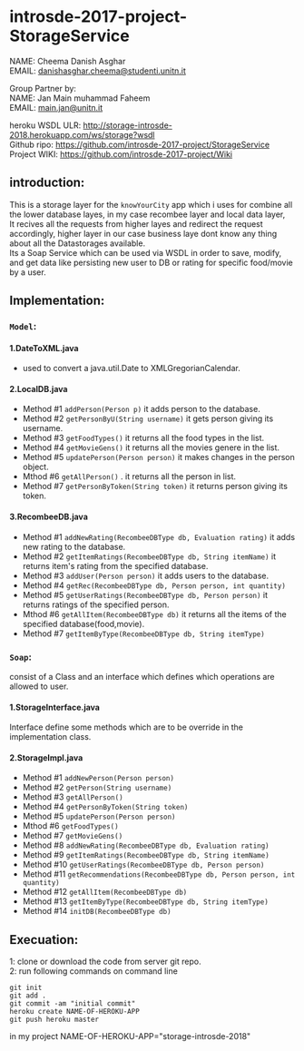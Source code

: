 # introsde-2017-project-StorageService
 
NAME: Cheema Danish Asghar  
EMAIL: danishasghar.cheema@studenti.unitn.it  

Group Partner by:  
NAME: Jan Main muhammad Faheem  
EMAIL: main.jan@unitn.it  

heroku WSDL ULR: http://storage-introsde-2018.herokuapp.com/ws/storage?wsdl  
Github  ripo: https://github.com/introsde-2017-project/StorageService  
Project WIKI: https://github.com/introsde-2017-project/Wiki  

## introduction:
This is a storage layer for the `knowYourCity` app which i uses for combine all the lower database layes, in my case recombee layer and local data layer,  
It recives all the requests from higher layes and redirect the request accordingly, higher layer in our case business laye dont know any thing about all the Datastorages available.  
Its a Soap Service which can be used via WSDL in order to save, modify, and get data like persisting new user to DB or rating for specific food/movie by a user.  

## Implementation:  
### `Model`:  

#### 1.DateToXML.java    
   * used to convert a java.util.Date to XMLGregorianCalendar.
#### 2.LocalDB.java    
   * Method #1 `addPerson(Person p)`  it adds person to the database.    
   * Method #2 `getPersonByU(String username)` it gets person giving its username.  
   * Method #3 `getFoodTypes()` it returns all the food types in the list.  
   * Method #4 `getMovieGens()` it returns all the movies genere in the list.  
   * Method #5 `updatePerson(Person person)` it makes changes in the person object.  
   * Mthod  #6 `getAllPerson()` . it returns all the person in list.  
   * Method #7 `getPersonByToken(String token)` it returns person giving its token.  
#### 3.RecombeeDB.java   
   * Method #1 `addNewRating(RecombeeDBType db, Evaluation rating)` it adds new rating to the database.      
   * Method #2 `getItemRatings(RecombeeDBType db, String itemName)` it returns item's rating from the specified database.  
   * Method #3 `addUser(Person person)` it adds users to the database.   
   * Method #4 `getRec(RecombeeDBType db, Person person, int quantity)`    
   * Method #5 `getUserRatings(RecombeeDBType db, Person person)` it returns ratings of the specified person.    
   * Mthod  #6 `getAllItem(RecombeeDBType db)` it returns all the items of the specified database(food,movie).  
   * Method #7 `getItemByType(RecombeeDBType db, String itemType)`   
    
### `Soap`:  
consist of a Class and an interface which defines which operations are allowed to user.  
#### 1.StorageInterface.java  
Interface define some methods which are to be override in the implementation class.  
#### 2.StorageImpl.java
   * Method #1  `addNewPerson(Person person)`        
   * Method #2  `getPerson(String username)`   
   * Method #3  `getAllPerson()`     
   * Method #4  `getPersonByToken(String token)`      
   * Method #5  `updatePerson(Person person)`      
   * Mthod  #6  `getFoodTypes()`  
   * Method #7  `getMovieGens()`   
   * Method #8  `addNewRating(RecombeeDBType db, Evaluation rating)`  
   * Method #9  `getItemRatings(RecombeeDBType db, String itemName)`   
   * Method #10 `getUserRatings(RecombeeDBType db, Person person)`  
   * Method #11 `getRecommendations(RecombeeDBType db, Person person, int quantity) `  
   * Method #12 `getAllItem(RecombeeDBType db)`  
   * Method #13 `getItemByType(RecombeeDBType db, String itemType)`  
   * Method #14 `initDB(RecombeeDBType db)`  

## Execuation:
1: clone or download the code from server git repo.  
2: run following commands on command line   
```
git init
git add .
git commit -am "initial commit"
heroku create NAME-OF-HEROKU-APP
git push heroku master 

```
in my project NAME-OF-HEROKU-APP="storage-introsde-2018"
